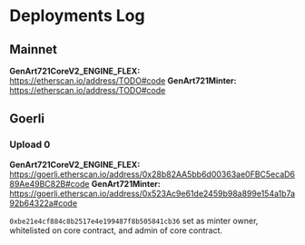 # Deployments Log

## Mainnet

**GenArt721CoreV2_ENGINE_FLEX:** https://etherscan.io/address/TODO#code
**GenArt721Minter:** https://etherscan.io/address/TODO#code

## Goerli

### Upload 0

**GenArt721CoreV2_ENGINE_FLEX:** https://goerli.etherscan.io/address/0x28b82AA5bb6d00363ae0FBC5ecaD689Ae49BC82B#code
**GenArt721Minter:** https://goerli.etherscan.io/address/0x523Ac9e61de2459b98a899e154a1b7a92b64322a#code

`0xbe21e4cf884c8b2517e4e199487f8b505841cb36` set as minter owner, whitelisted on core contract, and admin of core contract.
